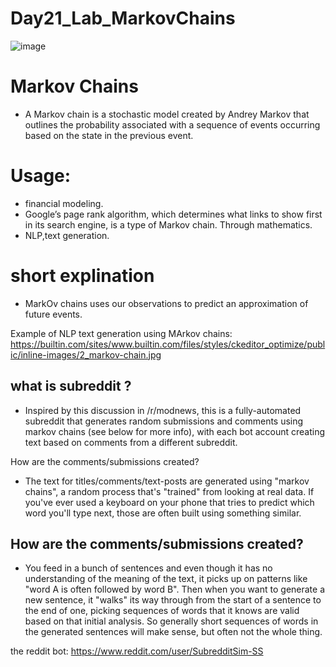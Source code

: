 # Day21_Lab_MarkovChains

![image](https://user-images.githubusercontent.com/87912604/202931625-9087af1b-27d5-47a4-affe-b320a29b14bf.png)
# Markov Chains 
- A Markov chain is a stochastic model created by Andrey Markov that outlines the probability associated with a sequence of events occurring based on the state in the previous event.

# Usage:
- financial modeling.
- Google’s page rank algorithm, which determines what links to show first in its search engine, is a type of Markov chain. Through mathematics.
- NLP,text generation.

# short explination
 - MarkOv chains uses our observations to predict an approximation of future events.
 
 
 Example of NLP text generation using MArkov chains:
 https://builtin.com/sites/www.builtin.com/files/styles/ckeditor_optimize/public/inline-images/2_markov-chain.jpg
 
 ## what is subreddit ?
 - Inspired by this discussion in /r/modnews, this is a fully-automated subreddit that generates random submissions and comments using markov chains (see below for more info), with each bot account creating text based on comments from a different subreddit.
 
How are the comments/submissions created?

- The text for titles/comments/text-posts are generated using "markov chains", a random process that's "trained" from looking at real data. If you've ever used a keyboard on your phone that tries to predict which word you'll type next, those are often built using something similar.

## How are the comments/submissions created?

- You feed in a bunch of sentences and even though it has no understanding of the meaning of the text, it picks up on patterns like "word A is often followed by word B". Then when you want to generate a new sentence, it "walks" its way through from the start of a sentence to the end of one, picking sequences of words that it knows are valid based on that initial analysis. So generally short sequences of words in the generated sentences will make sense, but often not the whole thing.
 
 
 
 
the reddit bot: https://www.reddit.com/user/SubredditSim-SS
